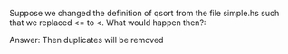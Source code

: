 Suppose we changed the definition of qsort from the file simple.hs such that we replaced <= to <.
What would happen then?:

Answer: Then duplicates will be removed

